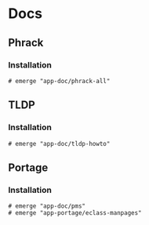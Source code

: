 # Docs

## Phrack

### Installation

```ShellSession
# emerge "app-doc/phrack-all"
```

## TLDP

### Installation

```ShellSession
# emerge "app-doc/tldp-howto"
```

## Portage

### Installation

```ShellSession
# emerge "app-doc/pms"
# emerge "app-portage/eclass-manpages"
```
